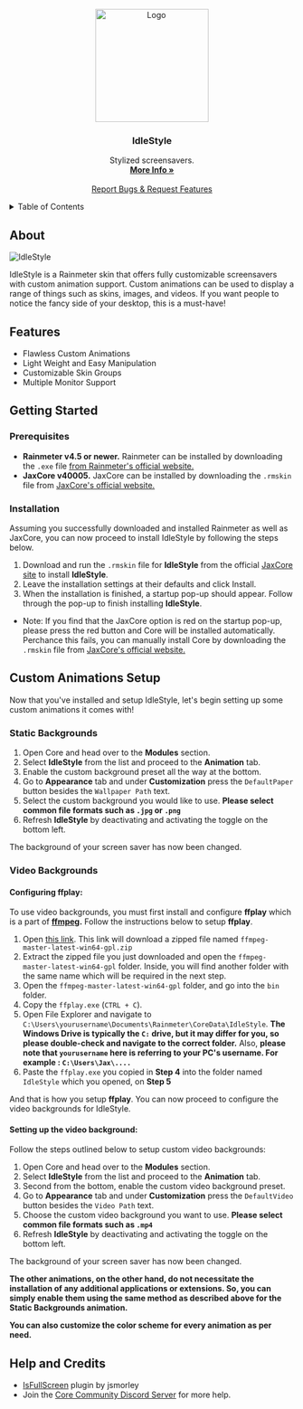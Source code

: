 
<br />
<div align="center">
  <a href="https://github.com/Jax-Core/IdleStyle">
    <img src="https://imgur.com/rBXxbzz.png" alt="Logo" width="200" height="200">
  </a>

<h3 align="center">IdleStyle</h3>

  <p align="center">
    Stylized screensavers.
    <br />
    <a href="https://www.deviantart.com/jaxoriginals/art/IdleStyle-Stylized-Screensaver-899004964"><strong>More Info »</strong></a>
    <br />
    <br />
    <a href="https://discord.gg/JmgehPSDD6">Report Bugs & Request Features </a>
  </p>
</div>


<!-- TABLE OF CONTENTS -->
<details>
  <summary>Table of Contents</summary>
  <ol>
    <li>
      <a href="#about">About</a>
    </li>
    <li>
      <a href="#Features">Features</a>
    </li>
    <li>
      <a href="#getting-started">Getting Started</a>
      <ul>
        <li><a href="#prerequisites">Prerequisites</a></li>
        <li><a href="#installation">Installation</a></li>
      </ul>
    </li>
    <li>
    <a href="#custom-animations-setup">Custom Animations Setup</a>
    <ul>
        <li><a href="#static-backgrounds">Static Backgrounds</a></li>
        <li><a href="#video-backgrounds">Video Backgrounds</a>
          <ul>
            <li><a href="#configuring-ffplay">Configuring ffplay</a></li>
            <li><a href="#setting-up-the-video-background">Setting up the video background</a></li>
          </ul>
        </li>
    </ul>
    </li>
    <li> <a href="#help-and-credits">Help & Credits</a></li>

  </ol>
</details>


## About

![IdleStyle](https://user-images.githubusercontent.com/80020581/143574887-e6e32c3d-3100-4ad8-91d8-f1f8cb612ced.png)

IdleStyle is a Rainmeter skin that offers fully customizable screensavers with custom animation support. Custom animations can be used to display a range of things such as skins, images, and videos. If you want people to notice the fancy side of your desktop, this is a must-have!

## Features

* Flawless Custom Animations
* Light Weight and Easy Manipulation
* Customizable Skin Groups
* Multiple Monitor Support

## Getting Started

### Prerequisites

- **Rainmeter v4.5 or newer.** Rainmeter can be installed by downloading the `.exe` file [from Rainmeter's official website.](https://www.rainmeter.net/)
- **JaxCore v40005.** JaxCore can be installed by downloading the `.rmskin` file from [JaxCore's official website.](https://jax-core.github.io/)

### Installation

Assuming you successfully downloaded and installed Rainmeter as well as JaxCore, you can now proceed to install IdleStyle by following the steps below.

1. Download and run the `.rmskin` file for **IdleStyle** from the official [JaxCore site](https://jax-core.github.io/) to install **IdleStyle**.
2. Leave the installation settings at their defaults and click Install.
3. When the installation is finished, a startup pop-up should appear. Follow through the pop-up to finish installing **IdleStyle**.

* Note:  If you find that the JaxCore option is red on the startup pop-up, please press the red button and Core will be installed automatically. Perchance this fails, you can manually install Core by downloading the `.rmskin` file from [JaxCore's official website.](https://jax-core.github.io/)

## Custom Animations Setup

Now that you've installed and setup IdleStyle, let's begin setting up some custom animations it comes with!

### Static Backgrounds

1. Open Core and head over to the **Modules** section.
2. Select **IdleStyle** from the list and proceed to the **Animation** tab.
3. Enable the custom background preset all the way at the bottom.
3. Go to **Appearance** tab and under **Customization** press the `DefaultPaper` button besides the `Wallpaper Path` text.
4. Select the custom background you would like to use. **Please select common file formats such as `.jpg` or `.png`**
5. Refresh **IdleStyle** by deactivating and activating the toggle on the bottom left.

The background of your screen saver has now been changed. 

### Video Backgrounds

#### Configuring ffplay:

To use video backgrounds, you must first install and configure **ffplay** which is a part of **[ffmpeg](https://github.com/BtbN/FFmpeg-Builds/releases).** Follow the instructions below to setup **ffplay**.

1. Open [this link](https://github.com/BtbN/FFmpeg-Builds/releases/download/latest/ffmpeg-master-latest-win64-gpl.zip). This link will download a zipped file named `ffmpeg-master-latest-win64-gpl.zip`
2. Extract the zipped file you just downloaded and open the `ffmpeg-master-latest-win64-gpl` folder. Inside, you will find another folder with the same name which will be required in the next step.
3. Open the `ffmpeg-master-latest-win64-gpl` folder, and go into the `bin` folder.
4. Copy the `ffplay.exe` (`CTRL + C`). 
5. Open File Explorer and navigate to `C:\Users\yourusername\Documents\Rainmeter\CoreData\IdleStyle`. **The Windows Drive is typically the `C:` drive, but it may differ for you, so please double-check and navigate to the correct folder.** Also, **please note that `yourusername` here is referring to your PC's username. For example : `C:\Users\Jax\....`**
6. Paste the `ffplay.exe` you copied in **Step 4** into the folder named `IdleStyle` which you opened, on **Step 5**

And that is how you setup **ffplay**. You can now proceed to configure the video backgrounds for IdleStyle. 

#### Setting up the video background:
Follow the steps outlined below to setup custom video backgrounds:

1. Open Core and head over to the **Modules** section.
2. Select **IdleStyle** from the list and proceed to the **Animation** tab.
3. Second from the bottom, enable the custom video background preset.
3. Go to **Appearance** tab and under **Customization** press the `DefaultVideo` button besides the `Video Path` text.
4. Choose the custom video background you want to use. **Please select common file formats such as `.mp4`**
5. Refresh **IdleStyle** by deactivating and activating the toggle on the bottom left.

The background of your screen saver has now been changed. 

**The other animations, on the other hand, do not necessitate the installation of any additional applications or extensions. So, you can simply enable them using the same method as described above for the Static Backgrounds animation.**

**You can also customize the color scheme for every animation as per need.**

## Help and Credits
- [IsFullScreen](https://forum.rainmeter.net/viewtopic.php?t=28305#p147499) plugin by jsmorley
- Join the [Core Community Discord Server](https://discord.gg/JmgehPSDD6) for more help.
